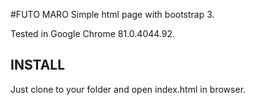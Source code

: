 #FUTO MARO
Simple html page with bootstrap 3. 

Tested in Google Chrome 81.0.4044.92.

INSTALL
-----------
Just clone to your folder and open index.html in browser. 

